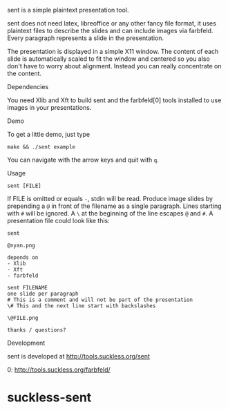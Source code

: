 sent is a simple plaintext presentation tool.

sent does not need latex, libreoffice or any other fancy file format, it uses
plaintext files to describe the slides and can include images via farbfeld.
Every paragraph represents a slide in the presentation.

The presentation is displayed in a simple X11 window. The content of each slide
is automatically scaled to fit the window and centered so you also don't have to
worry about alignment. Instead you can really concentrate on the content.


Dependencies

You need Xlib and Xft to build sent and the farbfeld[0] tools installed to use
images in your presentations.

Demo

To get a little demo, just type

	make && ./sent example

You can navigate with the arrow keys and quit with `q`.


Usage

	sent [FILE]

If FILE is omitted or equals `-`, stdin will be read. Produce image slides by
prepending a `@` in front of the filename as a single paragraph. Lines starting
with `#` will be ignored. A `\` at the beginning of the line escapes `@` and
`#`. A presentation file could look like this:

	sent
	
	@nyan.png
	
	depends on
	- Xlib
	- Xft
	- farbfeld
	
	sent FILENAME
	one slide per paragraph
	# This is a comment and will not be part of the presentation
	\# This and the next line start with backslashes
	
	\@FILE.png
	
	thanks / questions?


Development

sent is developed at http://tools.suckless.org/sent


0: http://tools.suckless.org/farbfeld/
# suckless-sent
